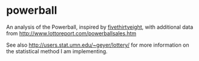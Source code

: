 # powerball

An analysis of the Powerball, inspired by
[fivethirtyeight](https://fivethirtyeight.com/datalab/powerball-lottery-jackpot-february-11/),
with additional data from http://www.lottoreport.com/powerballsales.htm

See also http://users.stat.umn.edu/~geyer/lottery/ for more information on the statistical
method I am implementing.
